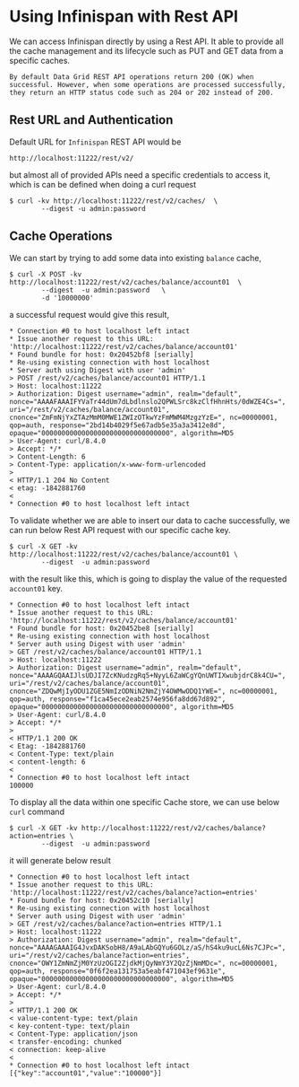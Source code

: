 # Using Infinispan with Rest API

We can access Infinispan directly by using a Rest API. It able to provide all the cache management and its lifecycle such as PUT and GET data from a specific caches.     

```
By default Data Grid REST API operations return 200 (OK) when successful. However, when some operations are processed successfully, they return an HTTP status code such as 204 or 202 instead of 200.
```

## Rest URL and Authentication
Default URL for `Infinispan` REST API would be 
```
http://localhost:11222/rest/v2/
```

but almost all of provided APIs need a specific credentials to access it, which is can be defined when doing a curl request
```
$ curl -kv http://localhost:11222/rest/v2/caches/  \ 
        --digest -u admin:password
```

## Cache Operations
We can start by trying to add some data into existing `balance` cache,
```
$ curl -X POST -kv http://localhost:11222/rest/v2/caches/balance/account01  \ 
        --digest  -u admin:password   \ 
        -d '10000000'
```

a successful request would give this result,
```
* Connection #0 to host localhost left intact
* Issue another request to this URL: 'http://localhost:11222/rest/v2/caches/balance/account01'
* Found bundle for host: 0x20452bf8 [serially]
* Re-using existing connection with host localhost
* Server auth using Digest with user 'admin'
> POST /rest/v2/caches/balance/account01 HTTP/1.1
> Host: localhost:11222
> Authorization: Digest username="admin", realm="default", nonce="AAAAFAAAIFYVaTr44dUm7dLbdlnslo2QPWLSrc8kzClfHhnHts/0dWZE4Cs=", uri="/rest/v2/caches/balance/account01", cnonce="ZmFmNjYxZTAzMmM0MWE1ZWIzOTkwYzFmMWM4MzgzYzE=", nc=00000001, qop=auth, response="2bd14b4029f5e67adb5e35a3a3412e8d", opaque="00000000000000000000000000000000", algorithm=MD5
> User-Agent: curl/8.4.0
> Accept: */*
> Content-Length: 6
> Content-Type: application/x-www-form-urlencoded
>
< HTTP/1.1 204 No Content
< etag: -1842881760
<
* Connection #0 to host localhost left intact
```

To validate whether we are able to insert our data to cache successfully, we can run below Rest API request with our specific cache key.
```
$ curl -X GET -kv http://localhost:11222/rest/v2/caches/balance/account01 \
        --digest  -u admin:password
```

with the result like this, which is going to display the value of the requested `account01` key.
```
* Connection #0 to host localhost left intact
* Issue another request to this URL: 'http://localhost:11222/rest/v2/caches/balance/account01'
* Found bundle for host: 0x20452be8 [serially]
* Re-using existing connection with host localhost
* Server auth using Digest with user 'admin'
> GET /rest/v2/caches/balance/account01 HTTP/1.1
> Host: localhost:11222
> Authorization: Digest username="admin", realm="default", nonce="AAAAGQAAIJlsUDJI7ZcKNudzgRq5+NyyL6ZaWCgYQnUWTIXwubjdrC8k4CU=", uri="/rest/v2/caches/balance/account01", cnonce="ZDQwMjIyODU1ZGE5NmIzODNiN2NmZjY4OWMwODQ1YWE=", nc=00000001, qop=auth, response="f1ca45ece2eab2574e956fa8dd67d892", opaque="00000000000000000000000000000000", algorithm=MD5
> User-Agent: curl/8.4.0
> Accept: */*
>
< HTTP/1.1 200 OK
< Etag: -1842881760
< Content-Type: text/plain
< content-length: 6
<
* Connection #0 to host localhost left intact
100000                       
```

To display all the data within one specific Cache store, we can use below `curl` command
```
$ curl -X GET -kv http://localhost:11222/rest/v2/caches/balance?action=entries \ 
        --digest  -u admin:password
```

it will generate below result
```
* Connection #0 to host localhost left intact
* Issue another request to this URL: 'http://localhost:11222/rest/v2/caches/balance?action=entries'
* Found bundle for host: 0x20452c10 [serially]
* Re-using existing connection with host localhost
* Server auth using Digest with user 'admin'
> GET /rest/v2/caches/balance?action=entries HTTP/1.1
> Host: localhost:11222
> Authorization: Digest username="admin", realm="default", nonce="AAAAGAAAIG4JvxDAKSobH8/A9aLAbGQYu6GOLz/aS/hS4ku9ucL6Ns7CJPc=", uri="/rest/v2/caches/balance?action=entries", cnonce="OWY1ZmNmZjM0YzUzOGI2ZjdkMjQyNmY3Y2QzZjNmMDc=", nc=00000001, qop=auth, response="0f6f2ea131753a5eabf471043ef9631e", opaque="00000000000000000000000000000000", algorithm=MD5
> User-Agent: curl/8.4.0
> Accept: */*
>
< HTTP/1.1 200 OK
< value-content-type: text/plain
< key-content-type: text/plain
< Content-Type: application/json
< transfer-encoding: chunked
< connection: keep-alive
<
* Connection #0 to host localhost left intact
[{"key":"account01","value":"100000"}]           
```